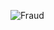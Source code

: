 ![Fraud](https://github.com/featurestoreorg/serverless-ml-course/raw/gh-pages/src/01-modulenotebooks/fraud_counts.png)
